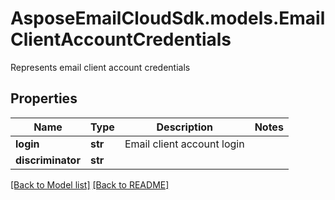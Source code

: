 # AsposeEmailCloudSdk.models.EmailClientAccountCredentials

Represents email client account credentials             

## Properties
Name | Type | Description | Notes
------------ | ------------- | ------------- | -------------
**login** |**str** |Email client account login              |
**discriminator** |**str** | |




[[Back to Model list]](Models.md) [[Back to README]](README.md)

